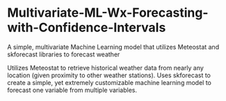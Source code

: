 # Multivariate-ML-Wx-Forecasting-with-Confidence-Intervals
A simple, multivariate Machine Learning model that utilizes Meteostat and skforecast libraries to forecast weather

Utilizes Meteostat to retrieve historical weather data from nearly any location (given proximity to other weather stations). Uses skforecast to create a simple, yet extremely customizable machine learning model to forecast one variable from multiple variables.

